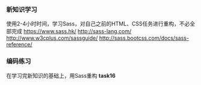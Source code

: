 ### 新知识学习

使用2-4小时时间，学习Sass，对自己之前的HTML、CSS任务进行重构，不必全部完成
https://www.sass.hk/
http://sass-lang.com/
http://www.w3cplus.com/sassguide/
http://sass.bootcss.com/docs/sass-reference/
### 编码练习
在学习完新知识的基础上，用Sass重构 **task16**




